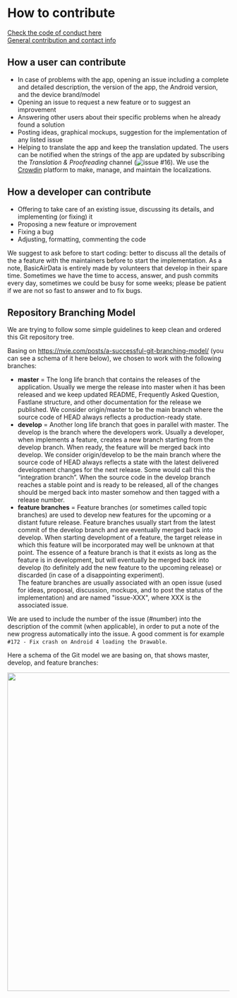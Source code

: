 # How to contribute

[Check the code of conduct here](/CODE_OF_CONDUCT.md)<br>
[General contribution and contact info](http://www.basicairdata.eu/about/)

## How a user can contribute
- In case of problems with the app, opening an issue including a complete and detailed description, the version of the app, the Android version, and the device brand/model
- Opening an issue to request a new feature or to suggest an improvement
- Answering other users about their specific problems when he already found a solution
- Posting ideas, graphical mockups, suggestion for the implementation of any listed issue
- Helping to translate the app and keep the translation updated. The users can be notified when the strings of the app are updated by subscribing the *Translation & Proofreading* channel (![issue #16](https://github.com/BasicAirData/GPSLogger/issues/16)). We use the [Crowdin](https://crowdin.com/project/gpslogger) platform to make, manage, and maintain the localizations.

## How a developer can contribute
- Offering to take care of an existing issue, discussing its details, and implementing (or fixing) it
- Proposing a new feature or improvement
- Fixing a bug
- Adjusting, formatting, commenting the code

We suggest to ask before to start coding: better to discuss all the details of the a feature with the maintainers before to start the implementation.
As a note, BasicAirData is entirely made by volunteers that develop in their spare time. Sometimes we have the time to access, answer, and push commits every day, sometimes we could be busy for some weeks; please be patient if we are not so fast to answer and to fix bugs.

## Repository Branching Model

We are trying to follow some simple guidelines to keep clean and ordered this Git repository tree.

Basing on https://nvie.com/posts/a-successful-git-branching-model/ (you can see a schema of it here below), we chosen to work with the following branches:
    
- **master** = The long life branch that contains the releases of the application. Usually we merge the release into master when it has been released and we keep updated README, Frequently Asked Question, Fastlane structure, and other documentation for the release we published. We consider origin/master to be the main branch where the source code of HEAD always reflects a production-ready state.
- **develop** = Another long life branch that goes in parallel with master. The develop is the branch where the developers work. Usually a developer, when implements a feature, creates a new branch starting from the develop branch. When ready, the feature will be merged back into develop. We consider origin/develop to be the main branch where the source code of HEAD always reflects a state with the latest delivered development changes for the next release. Some would call this the “integration branch”. When the source code in the develop branch reaches a stable point and is ready to be released, all of the changes should be merged back into master somehow and then tagged with a release number.
- **feature branches** = Feature branches (or sometimes called topic branches) are used to develop new features for the upcoming or a distant future release. Feature branches usually start from the latest commit of the develop branch and are eventually merged back into develop. When starting development of a feature, the target release in which this feature will be incorporated may well be unknown at that point. The essence of a feature branch is that it exists as long as the feature is in development, but will eventually be merged back into develop (to definitely add the new feature to the upcoming release) or discarded (in case of a disappointing experiment).<br>The feature branches are usually associated with an open issue (used for ideas, proposal, discussion, mockups, and to post the status of the implementation) and are named "issue-XXX", where XXX is the associated issue.

We are used to include the number of the issue (#number) into the description of the commit (when applicable), in order to put a note of the new progress automatically into the issue. A good comment is for example `#172 - Fix crash on Android 4 loading the Drawable`.

Here a schema of the Git model we are basing on, that shows master, develop, and feature branches:

<img src="https://nvie.com/img/git-model@2x.png" data-canonical-src="https://nvie.com/img/git-model@2x.png" width="720" />
